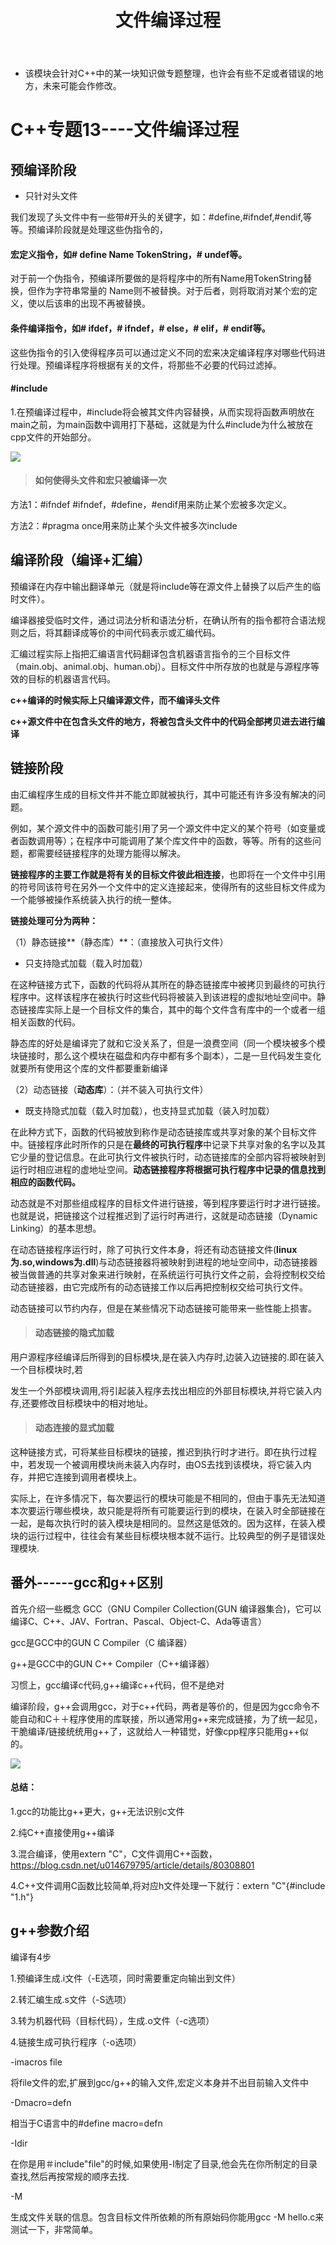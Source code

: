 ﻿---
layout: post
title:  "文件编译过程"
data: 星期一, 16. 三月 2020 10:29下午  
categories: C++
tags: 专题
---
* 该模块会针对C++中的某一块知识做专题整理，也许会有些不足或者错误的地方，未来可能会作修改。

# C++专题13----文件编译过程


## 预编译阶段

* 只针对头文件

我们发现了头文件中有一些带#开头的关键字，如：#define,#ifndef,#endif,等等。预编译阶段就是处理这些伪指令的，


####  宏定义指令，如# define Name TokenString，# undef等。
对于前一个伪指令，预编译所要做的是将程序中的所有Name用TokenString替换，但作为字符串常量的 Name则不被替换。对于后者，则将取消对某个宏的定义，使以后该串的出现不再被替换。



#### 条件编译指令，如# ifdef，# ifndef，# else，# elif，# endif等。
这些伪指令的引入使得程序员可以通过定义不同的宏来决定编译程序对哪些代码进行处理。预编译程序将根据有关的文件，将那些不必要的代码过滤掉。


#### #include
1.在预编译过程中，#include将会被其文件内容替换，从而实现将函数声明放在main之前，为main函数中调用打下基础，这就是为什么#include为什么被放在cpp文件的开始部分。

![](https://github.com/LLLibra/LLLibra.github.io/raw/master/_posts/imgs/20200316-223623.png)


> #### 如何使得头文件和宏只被编译一次

>
方法1：#ifndef
 #ifndef，#define，#endif用来防止某个宏被多次定义。
>
方法2：#pragma once用来防止某个头文件被多次include

## 编译阶段（编译+汇编）
预编译在内存中输出翻译单元（就是将include等在源文件上替换了以后产生的临时文件）。

编译器接受临时文件，通过词法分析和语法分析，在确认所有的指令都符合语法规则之后，将其翻译成等价的中间代码表示或汇编代码。

汇编过程实际上指把汇编语言代码翻译包含机器语言指令的三个目标文件（main.obj、animal.obj、human.obj）。目标文件中所存放的也就是与源程序等效的目标的机器语言代码。

**c++编译的时候实际上只编译源文件，而不编译头文件**

**c++源文件中在包含头文件的地方，将被包含头文件中的代码全部拷贝进去进行编译**

## 链接阶段
由汇编程序生成的目标文件并不能立即就被执行，其中可能还有许多没有解决的问题。

例如，某个源文件中的函数可能引用了另一个源文件中定义的某个符号（如变量或者函数调用等）；在程序中可能调用了某个库文件中的函数，等等。所有的这些问题，都需要经链接程序的处理方能得以解决。

**链接程序的主要工作就是将有关的目标文件彼此相连接**，也即将在一个文件中引用的符号同该符号在另外一个文件中的定义连接起来，使得所有的这些目标文件成为一个能够被操作系统装入执行的统一整体。

**链接处理可分为两种：**

（1）静态链接**（静态库）**：（直接放入可执行文件）
* 只支持隐式加载（载入时加载）

在这种链接方式下，函数的代码将从其所在的静态链接库中被拷贝到最终的可执行程序中。这样该程序在被执行时这些代码将被装入到该进程的虚拟地址空间中。静态链接库实际上是一个目标文件的集合，其中的每个文件含有库中的一个或者一组相关函数的代码。

静态库的好处是编译完了就和它没关系了，但是一浪费空间（同一个模块被多个模块链接时，那么这个模块在磁盘和内存中都有多个副本），二是一旦代码发生变化就要所有使用这个库的文件都要重新编译

（2）动态链接（**动态库**）：（并不装入可执行文件）

* 既支持隐式加载（载入时加载），也支持显式加载（装入时加载）

在此种方式下，函数的代码被放到称作是动态链接库或共享对象的某个目标文件中。链接程序此时所作的只是在**最终的可执行程序**中记录下共享对象的名字以及其它少量的登记信息。在此可执行文件被执行时，动态链接库的全部内容将被映射到运行时相应进程的虚地址空间。**动态链接程序将根据可执行程序中记录的信息找到相应的函数代码。**

>
动态就是不对那些组成程序的目标文件进行链接，等到程序要运行时才进行链接。也就是说，把链接这个过程推迟到了运行时再进行，这就是动态链接（Dynamic Linking）的基本思想。
>
在动态链接程序运行时，除了可执行文件本身，将还有动态链接文件(**linux为.so,windows为.dll**)与动态链接器将被映射到进程的地址空间中，动态链接器被当做普通的共享对象来进行映射，在系统运行可执行文件之前，会将控制权交给动态链接器，由它完成所有的动态链接工作以后再把控制权交给可执行文件。

动态链接可以节约内存，但是在某些情况下动态链接可能带来一些性能上损害。

> #### 动态链接的隐式加载
>
用户源程序经编译后所得到的目标模块,是在装入内存时,边装入边链接的.即在装入一个目标模块时,若
>
发生一个外部模块调用,将引起装入程序去找出相应的外部目标模块,并将它装入内存,还要修改目标模块中的相对地址。
> #### 动态连接的显式加载
>
这种链接方式，可将某些目标模块的链接，推迟到执行时才进行。即在执行过程中，若发现一个被调用模块尚未装入内存时，由OS去找到该模块，将它装入内存，并把它连接到调用者模块上。
>
实际上，在许多情况下，每次要运行的模块可能是不相同的，但由于事先无法知道
本次要运行哪些模块，故只能是将所有可能要运行到的模块，在装入时全部链接在一起，是每次执行时的装入模块是相同的。显然这是低效的。因为这样，在装入模块的运行过程中，往往会有某些目标模块根本就不运行。比较典型的例子是错误处理模块.

## 番外------gcc和g++区别

首先介绍一些概念 GCC（GNU Compiler Collection(GUN 编译器集合)，它可以编译C、C++、JAV、Fortran、Pascal、Object-C、Ada等语言）

gcc是GCC中的GUN C Compiler（C 编译器）

g++是GCC中的GUN C++ Compiler（C++编译器）

习惯上，gcc编译c代码,g++编译c++代码，但不是绝对
>
编译阶段，g++会调用gcc，对于c++代码，两者是等价的，但是因为gcc命令不能自动和C＋＋程序使用的库联接，所以通常用g++来完成链接，为了统一起见，干脆编译/链接统统用g++了，这就给人一种错觉，好像cpp程序只能用g++似的。

![](https://github.com/LLLibra/LLLibra.github.io/raw/master/_posts/imgs/20200331-171109.png)

#### 总结：
1.gcc的功能比g++更大，g++无法识别c文件	

2.纯C++直接使用g++编译

3.混合编译，使用extern "C"，C文件调用C++函数，https://blog.csdn.net/u014679795/article/details/80308801

4.C++文件调用C函数比较简单,将对应h文件处理一下就行：extern "C"{#include "1.h"}


## g++参数介绍
编译有4步
>
1.预编译生成.i文件（-E选项，同时需要重定向输出到文件）
>
2.转汇编生成.s文件（-S选项）
>
3.转为机器代码（目标代码），生成.o文件（-c选项）
>
4.链接生成可执行程序（-o选项）

-imacros file
>
将file文件的宏,扩展到gcc/g++的输入文件,宏定义本身并不出目前输入文件中

-Dmacro=defn
>
相当于C语言中的#define macro=defn

-Idir
>
在你是用＃include"file"的时候,如果使用-I制定了目录,他会先在你所制定的目录查找,然后再按常规的顺序去找.


-M
>
生成文件关联的信息。包含目标文件所依赖的所有原始码你能用gcc -M hello.c来测试一下，非常简单。


